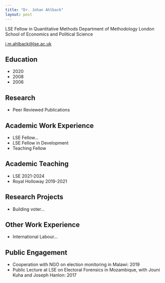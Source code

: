 ```yaml
---
title: "Dr. Johan Ahlback"
layout: post
---
```

LSE Fellow in Quantitative Methods
Department of Methodology
London School of Economics and Political Science

j.m.ahlback@lse.ac.uk


## Education

- 2020
- 2008
- 2006

## Research

- Peer Reviewed Publications

## Academic Work Experience
- LSE Fellow...
- LSE Fellow in Development
- Teaching Fellow

## Academic Teaching
- LSE 2021-2024
- Royal Holloway 2019-2021

## Research Projects
- Building voter...

## Other Work Experience
- International Labour...

## Public Engagement
- Cooperation with NGO on election monitoring in Malawi: 2019
- Public Lecture at LSE on Electoral Forensics in Mozambique, with Jouni Kuha and Joseph Hanlon: 2017

